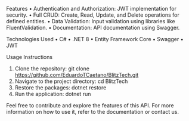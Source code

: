 Features
•	Authentication and Authorization: JWT implementation for security.
•	Full CRUD: Create, Read, Update, and Delete operations for defined entities.
•	Data Validation: Input validation using libraries like FluentValidation.
•	Documentation: API documentation using Swagger.

Technologies Used
•	C#
•	.NET 8
•	Entity Framework Core
•	Swagger
•	JWT

Usage Instructions
1.	Clone the repository: git clone https://github.com/EduardoTCaetano/BlitzTech.git
2.	Navigate to the project directory: cd BlitzTech
3.	Restore the packages: dotnet restore
4.	Run the application: dotnet run
   
Feel free to contribute and explore the features of this API. For more information on how to use it, refer to the documentation or contact us.
